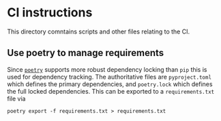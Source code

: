 # CI instructions

This directory comntains scripts and other files relating to the CI.

## Use poetry to manage requirements

Since [`poetry`](https://python-poetry.org) supports more robust dependency locking than `pip` this is used for dependency tracking. The authoritative files are `pyproject.toml` which defines the primary dependencies, and `poetry.lock` which defines the full locked dependencies. This can be exported to a `requirements.txt` file via

```console
poetry export -f requirements.txt > requirements.txt
```